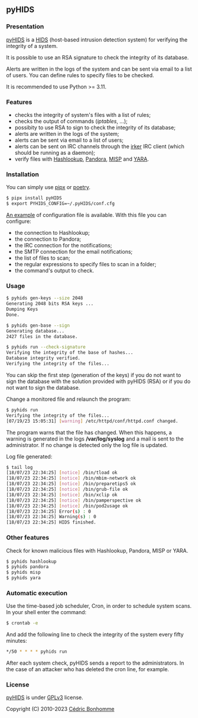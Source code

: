 ## pyHIDS

### Presentation

[pyHIDS](https://github.com/cedricbonhomme/pyHIDS) is a
[HIDS](http://en.wikipedia.org/wiki/Host-based_intrusion_detection_system)
(host-based intrusion detection system) for verifying the integrity of a system.

It is possible to use an RSA signature to check the integrity of its database.

Alerts are written in the logs of the system and can be sent via email
to a list of users. You can define rules to specify files to be checked.

It is recommended to use Python >= 3.11.

### Features

* checks the integrity of system's files with a list of rules;
* checks the output of commands (*iptables*, ...);
* possibity to use RSA to sign to check the integrity of its database;
* alerts are written in the logs of the system;
* alerts can be sent via email to a list of users;
* alerts can be sent on IRC channels through the
  [irker](https://gitlab.com/esr/irker) IRC client (which should be running as
  a daemon);
* verify files with [Hashlookup](https://github.com/hashlookup),
  [Pandora](https://github.com/pandora-analysis),
  [MISP](https://github.com/MISP) and
  [YARA](https://github.com/virustotal/yara).


### Installation

You can simply use [pipx](https://pypa.github.io/pipx/)
or [poetry](https://python-poetry.org/).

```bash
$ pipx install pyHIDS
$ export PYHIDS_CONFIG=~/.pyHIDS/conf.cfg
```

[An example](./conf.cfg-sample) of configuration file is available.
With this file you can configure:

- the connection to Hashlookup;
- the connection to Pandora;
- the IRC connection for the notifications;
- the SMTP connection for the email notifications;
- the list of files to scan;
- the regular expressions to specify files to scan in a folder;
- the command's output to check.


### Usage

```bash
$ pyhids gen-keys --size 2048
Generating 2048 bits RSA keys ...
Dumping Keys
Done.

$ pyhids gen-base --sign
Generating database...
2427 files in the database.

$ pyhids run --check-signature
Verifying the integrity of the base of hashes...
Database integrity verified.
Verifying the integrity of the files...
```

You can skip the first step (generation of the keys) if you do not want to
sign the database with the solution provided with pyHIDS (RSA) or if you
do not want to sign the database.

Change a monitored file and relaunch the program:

```bash
$ pyhids run
Verifying the integrity of the files...
[07/19/23 15:05:31] [warning] /etc/httpd/conf/httpd.conf changed.
```

The program warns that the file has changed. When this happens, a warning is
generated in the logs **/var/log/syslog** and a mail is sent to the
administrator.
If no change is detected only the log file is updated.


Log file generated:

```bash
$ tail log
[18/07/23 22:34:25] [notice] /bin/tload ok
[18/07/23 22:34:25] [notice] /bin/mbim-network ok
[18/07/23 22:34:25] [notice] /bin/preparetips5 ok
[18/07/23 22:34:25] [notice] /bin/grub-file ok
[18/07/23 22:34:25] [notice] /bin/xclip ok
[18/07/23 22:34:25] [notice] /bin/pamperspective ok
[18/07/23 22:34:25] [notice] /bin/pod2usage ok
[18/07/23 22:34:25] Error(s) : 0
[18/07/23 22:34:25] Warning(s) : 0
[18/07/23 22:34:25] HIDS finished.
```


### Other features

Check for known malicious files with Hashlookup, Pandora, MISP or YARA.

```bash
$ pyhids hashlookup
$ pyhids pandora
$ pyhids misp
$ pyhids yara
```


### Automatic execution

Use the time-based job scheduler, Cron, in order to schedule system scans.
In your shell enter the command:

```bash
$ crontab -e
```

And add the following line to check the integrity of the system every fifty
minutes:

```bash
*/50 * * * * pyhids run
```

After each system check, pyHIDS sends a report to the administrators.
In the case of an attacker who has deleted the cron line, for example.


### License

[pyHIDS](https://github.com/cedricbonhomme/pyHIDS) is under
[GPLv3](http://www.gnu.org/licenses/gpl-3.0.txt) license.

Copyright (C) 2010-2023 [Cédric Bonhomme](https://www.cedricbonhomme.org)
